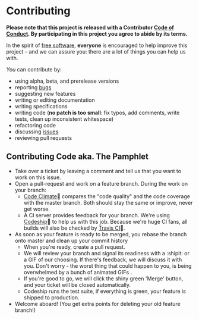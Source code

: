 # Contributing

**Please note that this project is released with a Contributor [Code of Conduct](CODE_OF_CONDUCT.md). By participating in this project you agree to abide by its terms.**

In the spirit of [free software](http://www.fsf.org/licensing/essays/free-sw.html), **everyone** is encouraged to help improve this project – and we can assure you: there are a lot of things you can help us with. 

*You* can contribute by:

* using alpha, beta, and prerelease versions
* reporting [bugs](https://github.com/hacken-in/website/issues/new)
* suggesting new features
* writing or editing documentation
* writing specifications
* writing code (**no patch is too small**: fix typos, add comments, write tests, clean up inconsistent whitespace)
* refactoring code
* discussing [issues](https://github.com/hacken-in/website/issues?milestone=7&state=open)
* reviewing pull requests

## Contributing Code aka. The Pamphlet

* Take over a ticket by leaving a comment and tell us that you want to work on this issue.
* Open a pull-request and work on a feature branch. During the work on your branch:
    * [Code Climate](http://codeclimate.com):rainbow: compares the "code quality" and the code coverage with the master branch. Both should stay the same or improve, never get worse.
    * A CI server provides feedback for your branch. We're using [Codeship](http://codeship.io):ship: to help us with this job. Because we're huge CI fans, all builds will also be checked by [Travis CI](http://travis-ci.org):construction_worker:.
* As soon as your feature is ready to be merged, you rebase the branch onto master and clean up your commit history
    * When you're ready, create a pull request.
    * We will review your branch and signal its readiness with a :shipit: or a GIF of our choosing. If there's feedback, we will discuss it with you. Don't worry - the worst thing that could happen to you, is being overwhelmed by a bunch of animated GIFs .
    * If you're good to go, we will click the shiny green 'Merge' button, and your ticket will be closed automatically.
    * Codeship runs the test suite, if everything is green, your feature is shipped to production.
* Welcome aboard! (You get extra points for deleting your old feature branch!)
